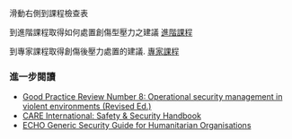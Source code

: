 [Title]: # (現在怎樣?)
[Difficulty]: # (初學者)
[Order]: # (10)

滑動右側到課程檢查表

到進階課程取得如何處置創傷型壓力之建議
[進階課程](umbrella://lesson/stress/1)

到專家課程取得創傷後壓力處置的建議.
[專家課程](umbrella://lesson/stress/2)

### 進一步閱讀
* [Good Practice Review Number 8: Operational security management in violent environments (Revised Ed.)](www.odihpn.org/download/gpr_8_revised2pdf)
* [CARE International: Safety & Security Handbook](ngolearning.org/courses/availablecourses/CARE%20Safety%20Course/Shared%20Documents/English_CARE_International_Safety_and_Security_Handbook.pdf)
* [ECHO Generic Security Guide for Humanitarian Organisations](https://www.google.co.uk/url?sa=t&rct=j&q=&esrc=s&source=web&cd=1&cad=rja&uact=8&ved=0CCEQFjAA&url=http%3A%2F%2Fec.europa.eu%2Fecho%2Ffiles%2Fevaluation%2Fwatsan2005%2Fannex_files%2FECHO%2FECHO12%20-%20echo_generic_security_guide_en.doc&ei=kLxAVc6LOILuUP2SgbAE&usg=AFQjCNEXEOcbLeV24f3WolHmDwLq7KJzlQ&sig2=hbnI7wfdrGIHS7mmikBRWA)